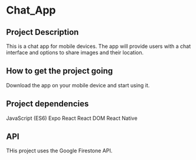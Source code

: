 # Chat_App

## Project Description
This is a chat app for mobile devices. The app will provide users with a chat interface and options to share images and their location.

## How to get the project going
Download the app on your mobile device and start using it.

## Project dependencies
JavaScript (ES6)
Expo
React
React DOM
React Native

## API
THis project uses the Google Firestone API.